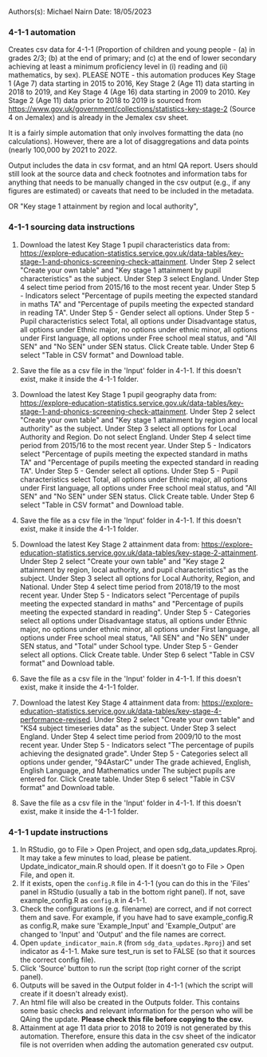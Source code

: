 Authors(s): Michael Nairn
Date: 18/05/2023

### 4-1-1 automation

Creates csv data for 4-1-1 (Proportion of children and young people - (a) in grades 2/3; (b) at the end of primary; and (c) at the end of lower secondary achieving at least a minimum proficiency level in (i) reading and (ii) mathematics, by sex). PLEASE NOTE - this automation produces Key Stage 1 (Age 7) data starting in 2015 to 2016, Key Stage 2 (Age 11) data starting in 2018 to 2019, and Key Stage 4 (Age 16) data starting in 2009 to 2010. Key Stage 2 (Age 11) data prior to 2018 to 2019 is sourced from https://www.gov.uk/government/collections/statistics-key-stage-2 (Source 4 on Jemalex) and is already in the Jemalex csv sheet. 

It is a fairly simple automation that only involves formatting the data (no calculations). However, there are a lot of disaggregations and data points (nearly 100,000 by 2021 to 2022.


Output includes the data in csv format, and an html QA report. Users should still look at the source data and check footnotes and information tabs for anything that needs to be manually changed in the csv output (e.g., if any figures are estimated) or caveats that need to be included in the metadata. 

OR "Key stage 1 attainment by region and local authority", 

### 4-1-1 sourcing data instructions

1) Download the latest Key Stage 1 pupil characteristics data from: https://explore-education-statistics.service.gov.uk/data-tables/key-stage-1-and-phonics-screening-check-attainment. 
Under Step 2 select "Create your own table" and "Key stage 1 attainment by pupil characteristics" as the subject.
Under Step 3 select England.
Under Step 4 select time period from 2015/16 to the most recent year.
Under Step 5 - Indicators select  "Percentage of pupils meeting the expected standard in maths TA" and "Percentage of pupils meeting the expected standard in reading TA".
Under Step 5 - Gender select all options.
Under Step 5 - Pupil characteristics select Total, all options under Disadvantage status, all options under Ethnic major, no options under ethnic minor, all options under First language, all options under Free school meal status, and "All SEN" and "No SEN" under SEN status.
Click Create table. 
Under Step 6 select "Table in CSV format" and Download table. 


2) Save the file as a csv file in the 'Input' folder in 4-1-1.  If this doesn't exist, make it inside the 4-1-1 folder.

3) Download the latest Key Stage 1 pupil geography data from: https://explore-education-statistics.service.gov.uk/data-tables/key-stage-1-and-phonics-screening-check-attainment. 
Under Step 2 select "Create your own table" and "Key stage 1 attainment by region and local authority" as the subject.
Under Step 3 select all options for Local Authority and Region. Do not select England.
Under Step 4 select time period from 2015/16 to the most recent year.
Under Step 5 - Indicators select  "Percentage of pupils meeting the expected standard in maths TA" and "Percentage of pupils meeting the expected standard in reading TA".
Under Step 5 - Gender select all options.
Under Step 5 - Pupil characteristics select Total, all options under Ethnic major, all options under First language, all options under Free school meal status, and "All SEN" and "No SEN" under SEN status. 
Click Create table.
Under Step 6 select "Table in CSV format" and Download table. 

4) Save the file as a csv file in the 'Input' folder in 4-1-1.  If this doesn't exist, make it inside the 4-1-1 folder.

5) Download the latest Key Stage 2 attainment data from: https://explore-education-statistics.service.gov.uk/data-tables/key-stage-2-attainment. 
Under Step 2 select "Create your own table" and "Key stage 2 attainment by region, local authority, and pupil characteristics" as the subject.
Under Step 3 select all options for Local Authority, Region, and National. 
Under Step 4 select time period from 2018/19 to the most recent year.
Under Step 5 - Indicators select  "Percentage of pupils meeting the expected standard in maths" and "Percentage of pupils meeting the expected standard in reading".
Under Step 5 - Categories select all options under Disadvantage status, all options under Ethnic major, no options under ethnic minor, all options under First language, all options under Free school meal status, "All SEN" and "No SEN" under SEN status, and "Total" under School type.
Under Step 5 - Gender select all options.
Click Create table. 
Under Step 6 select "Table in CSV format" and Download table. 


6) Save the file as a csv file in the 'Input' folder in 4-1-1.  If this doesn't exist, make it inside the 4-1-1 folder.

7) Download the latest Key Stage 4 attainment data from: https://explore-education-statistics.service.gov.uk/data-tables/key-stage-4-performance-revised. 
Under Step 2 select "Create your own table" and "KS4 subject timeseries data" as the subject.
Under Step 3 select England. 
Under Step 4 select time period from 2009/10 to the most recent year.
Under Step 5 - Indicators select  "The percentage of pupils achieving the designated grade".
Under Step 5 - Categories select all options under gender, "94AstarC" under The grade achieved, English, English Language, and Mathematics under The subject pupils are entered for. 
Click Create table. 
Under Step 6 select "Table in CSV format" and Download table. 


8) Save the file as a csv file in the 'Input' folder in 4-1-1.  If this doesn't exist, make it inside the 4-1-1 folder.






### 4-1-1 update instructions

1) In RStudio, go to File > Open Project, and open sdg_data_updates.Rproj. It may take a few minutes to load, please be patient. Update_indicator_main.R should open. If it doesn't go to File > Open File, and open it. 
4) If it exists, open the `config.R` file in 4-1-1 (you can do this in the 'Files' panel in RStudio (usually a tab in the bottom right panel). If not, save example_config.R as `config.R` in 4-1-1.
5) Check the configurations (e.g. filename) are correct, and if not correct them and save. For example, if you have had to save example_config.R as config.R, make sure 'Example_Input' and 'Example_Output' are changed to 'Input' and 'Output' and the file names are correct. 
6) Open `update_indicator_main.R` (from `sdg_data_updates.Rproj`) and set indicator as 4-1-1. Make sure test_run is set to FALSE (so that it sources the correct config file). 
7) Click 'Source' button to run the script (top right corner of the script panel).  
8) Outputs will be saved in the Output folder in 4-1-1 (which the script will create if it doesn't already exist).  
9) An html file will also be created in the Outputs folder. This contains some basic checks and relevant information for the person who will be QAing the update. **Please check this file before copying to the csv.** 
10) Attainment at age 11 data prior to 2018 to 2019 is not generated by this automation. Therefore, ensure this data in the csv sheet of the indicator file is not overriden when adding the automation generated csv output. 
